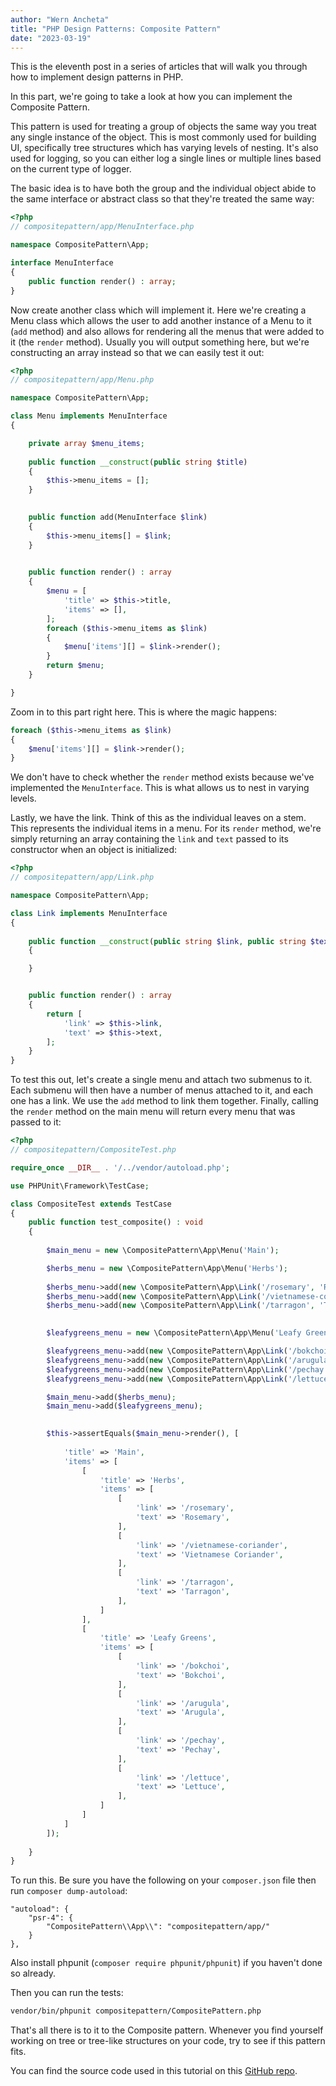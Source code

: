 ```yaml
---
author: "Wern Ancheta"
title: "PHP Design Patterns: Composite Pattern"
date: "2023-03-19"
---
```


This is the eleventh post in a series of articles that will walk you through how to implement design patterns in PHP.

In this part, we're going to take a look at how you can implement the Composite Pattern.

This pattern is used for treating a group of objects the same way you treat any single instance of the object. This is most commonly used for building UI, specifically tree structures which has varying levels of nesting. It's also used for logging, so you can either log a single lines or multiple lines based on the current type of logger.

The basic idea is to have both the group and the individual object abide to the same interface or abstract class so that they're treated the same way:

```php
<?php 
// compositepattern/app/MenuInterface.php

namespace CompositePattern\App;

interface MenuInterface 
{
    public function render() : array;
}
```

Now create another class which will implement it. Here we're creating a Menu class which allows the user to add another instance of a Menu to it (`add` method) and also allows for rendering all the menus that were added to it (the `render` method). Usually you will output something here, but we're constructing an array instead so that we can easily test it out:

```php
<?php 
// compositepattern/app/Menu.php

namespace CompositePattern\App;

class Menu implements MenuInterface
{

    private array $menu_items;
 
    public function __construct(public string $title)
    {
        $this->menu_items = [];
    }   
    

    public function add(MenuInterface $link)
    {
        $this->menu_items[] = $link;
    }

    
    public function render() : array
    {
        $menu = [
            'title' => $this->title,
            'items' => [],
        ];
        foreach ($this->menu_items as $link)
        {
            $menu['items'][] = $link->render();
        }
        return $menu;
    }

} 
```

Zoom in to this part right here. This is where the magic happens:

```php
foreach ($this->menu_items as $link)
{
    $menu['items'][] = $link->render();
}
```

We don't have to check whether the `render` method exists because we've implemented the `MenuInterface`. This is what allows us to nest in varying levels.

Lastly, we have the link. Think of this as the individual leaves on a stem. This represents the individual items in a menu. For its `render` method, we're simply returning an array containing the `link` and `text` passed to its constructor when an object is initialized:


```php
<?php 
// compositepattern/app/Link.php

namespace CompositePattern\App;

class Link implements MenuInterface
{
    
    public function __construct(public string $link, public string $text)
    {

    }


    public function render() : array
    {
        return [
            'link' => $this->link,
            'text' => $this->text,
        ];
    }
}
```

To test this out, let's create a single menu and attach two submenus to it. Each submenu will then have a number of menus attached to it, and each one has a link. We use the `add` method to link them together. Finally, calling the `render` method on the main menu will return every menu that was passed to it:


```php 
<?php 
// compositepattern/CompositeTest.php

require_once __DIR__ . '/../vendor/autoload.php';

use PHPUnit\Framework\TestCase;

class CompositeTest extends TestCase
{
    public function test_composite() : void
    {
        
        $main_menu = new \CompositePattern\App\Menu('Main');

        $herbs_menu = new \CompositePattern\App\Menu('Herbs');
       
        $herbs_menu->add(new \CompositePattern\App\Link('/rosemary', 'Rosemary'));
        $herbs_menu->add(new \CompositePattern\App\Link('/vietnamese-coriander', 'Vietnamese Coriander'));
        $herbs_menu->add(new \CompositePattern\App\Link('/tarragon', 'Tarragon'));

        
        $leafygreens_menu = new \CompositePattern\App\Menu('Leafy Greens');

        $leafygreens_menu->add(new \CompositePattern\App\Link('/bokchoi', 'Bokchoi'));
        $leafygreens_menu->add(new \CompositePattern\App\Link('/arugula', 'Arugula'));
        $leafygreens_menu->add(new \CompositePattern\App\Link('/pechay', 'Pechay'));
        $leafygreens_menu->add(new \CompositePattern\App\Link('/lettuce', 'Lettuce'));

        $main_menu->add($herbs_menu);
        $main_menu->add($leafygreens_menu);

       
        $this->assertEquals($main_menu->render(), [
            
            'title' => 'Main',
            'items' => [
                [
                    'title' => 'Herbs',
                    'items' => [
                        [
                            'link' => '/rosemary',
                            'text' => 'Rosemary',
                        ],
                        [
                            'link' => '/vietnamese-coriander',
                            'text' => 'Vietnamese Coriander',
                        ],
                        [
                            'link' => '/tarragon',
                            'text' => 'Tarragon',
                        ],
                    ]
                ],
                [
                    'title' => 'Leafy Greens',
                    'items' => [
                        [
                            'link' => '/bokchoi',
                            'text' => 'Bokchoi',
                        ],
                        [
                            'link' => '/arugula',
                            'text' => 'Arugula',
                        ],
                        [
                            'link' => '/pechay',
                            'text' => 'Pechay',
                        ],
                        [
                            'link' => '/lettuce',
                            'text' => 'Lettuce',
                        ],
                    ]
                ]
            ]
        ]);
       
    }
}
```


To run this. Be sure you have the following on your `composer.json` file then run `composer dump-autoload`:

```
"autoload": {
    "psr-4": {
        "CompositePattern\\App\\": "compositepattern/app/"
    }
},
```

Also install phpunit (`composer require phpunit/phpunit`) if you haven't done so already.

Then you can run the tests:

```bash
vendor/bin/phpunit compositepattern/CompositePattern.php
```

That's all there is to it to the Composite pattern. Whenever you find yourself working on tree or tree-like structures on your code, try to see if this pattern fits.

You can find the source code used in this tutorial on this [GitHub repo](https://github.com/anchetaWern/php-design-patterns).